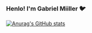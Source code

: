 ### Henlo! I'm Gabriel Miiller 🐦

[![Anurag's GitHub stats](https://github-readme-stats.vercel.app/api?username=gabriel-hsmiiller)](https://github.com/gabriel-hsmiiller/)
